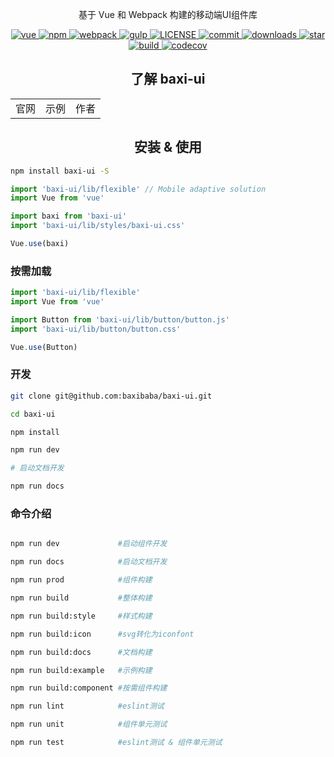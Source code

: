 
<p font-size="40px" align="center">基于 Vue 和 Webpack 构建的移动端UI组件库</p>

<p align="center">
  <a href="https://github.com/vuejs/vue" rel="nofollow" target="_blank">
    <img src="https://img.shields.io/badge/vue-v2.5.16-brightgreen.svg" alt="vue">
  </a>

  <a href="https://www.npmjs.com/package/baxi-ui" rel="nofollow" target="_blank">
    <img src="https://img.shields.io/npm/v/baxi-ui.svg?style=flat" alt="npm">
  </a>

  <a href="https://github.com/webpack/webpack" rel="nofollow" target="_blank">
    <img src="https://img.shields.io/badge/webpack-v4.29.6-blue.svg" alt="webpack">
  </a>
  
  <a href="https://github.com/gulpjs/gulp" rel="nofollow" target="_blank">
    <img src="https://img.shields.io/badge/gulp-v4.0.2-critical.svg" alt="gulp">
  </a>

  <a href="https://github.com/baxibaba/baxi-ui/blob/master/LICENSE" rel="nofollow" target="_blank">
    <img src="https://img.shields.io/npm/l/baxi-ui.svg" alt="LICENSE">
  </a>

  <a href="https://github.com/baxibaba/baxi-ui/commits/master" rel="nofollow" target="_blank">
    <img src="https://img.shields.io/github/last-commit/baxibaba/baxi-ui.svg?style=flat-square" alt="commit">
  </a>

  <a href="https://www.npmjs.com/package/baxi-ui" rel="nofollow" target="_blank">
    <img src="https://img.shields.io/npm/dt/baxi-ui.svg" alt="downloads">
  </a>

  <a href="https://github.com/baxibaba/baxi-ui/stargazers" rel="nofollow" target="_blank">
    <img src="https://img.shields.io/github/stars/baxibaba/baxi-ui.svg?style=social&label=Stars" alt="star">
  </a>

  <a href="https://travis-ci.org/baxibaba/baxi-ui" rel="nofollow" target="_blank">
    <img src="https://api.travis-ci.org/baxibaba/baxi-ui.svg?branch=master" alt="build">
  </a>

  <a href="https://codecov.io/gh/baxibaba/baxi-ui" rel="nofollow" target="_blank">
    <img src="https://codecov.io/gh/baxibaba/baxi-ui/branch/master/graph/badge.svg" alt="codecov">
  </a>
</p>

<h2 align="center">了解 baxi-ui</h2>

<table>
  <tbody>
    <tr>
      <td align="center" font-size="18px">
        官网
      </td>
      <td align="center" font-size="18px">
        示例
      </td>
      <td align="center" font-size="18px">
        作者
      </td>
    </tr>
  </tbody>
</table>

<h2 align="center">安装 & 使用</h2>

```bash
npm install baxi-ui -S
```

```js
import 'baxi-ui/lib/flexible' // Mobile adaptive solution
import Vue from 'vue'

import baxi from 'baxi-ui'
import 'baxi-ui/lib/styles/baxi-ui.css'

Vue.use(baxi)
```

### 按需加载

```js
import 'baxi-ui/lib/flexible'
import Vue from 'vue'

import Button from 'baxi-ui/lib/button/button.js'
import 'baxi-ui/lib/button/button.css'

Vue.use(Button)
```

### 开发

```bash
git clone git@github.com:baxibaba/baxi-ui.git

cd baxi-ui

npm install 

npm run dev

# 启动文档开发

npm run docs
```

### 命令介绍

```bash

npm run dev             #启动组件开发

npm run docs            #启动文档开发

npm run prod            #组件构建

npm run build           #整体构建

npm run build:style     #样式构建

npm run build:icon      #svg转化为iconfont

npm run build:docs      #文档构建

npm run build:example   #示例构建

npm run build:component #按需组件构建

npm run lint            #eslint测试

npm run unit            #组件单元测试

npm run test            #eslint测试 & 组件单元测试
```
